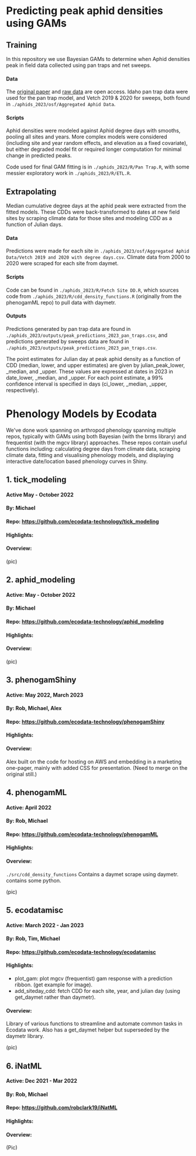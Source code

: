 # Predicting peak aphid densities using GAMs

## Training
In this repository we use Bayesian GAMs to determine when Aphid densities peak in field data collected using pan traps and net sweeps.

#### Data
The [original paper](https://resjournals.onlinelibrary.wiley.com/doi/full/10.1111/afe.12564) and [raw data](https://osf.io/j5vwy/) are open access. Idaho pan trap data were used for the pan trap model, and Vetch 2019 & 2020 for sweeps, both found in `./aphids_2023/osf/Aggregated Aphid Data`.

#### Scripts
Aphid densities were modeled against Aphid degree days with smooths, pooling all sites and years. More complex models were considered (including site and year random effects, and elevation as a fixed covariate), but either degraded model fit or required longer computation for minimal change in predicted peaks.

Code used for final GAM fitting is in `./aphids_2023/R/Pan Trap.R`, with some messier exploratory work in `./aphids_2023/R/ETL.R`.

## Extrapolating
Median cumulative degree days at the aphid peak were extracted from the fitted models. These CDDs were back-transformed to dates at new field sites by scraping climate data for those sites and modeling CDD as a function of Julian days.

#### Data
Predictions were made for each site in `./aphids_2023/osf/Aggregated Aphid Data/Vetch 2019 and 2020 with degree days.csv`. Climate data from 2000 to 2020 were scraped for each site from daymet.

#### Scripts
Code can be found in `./aphids_2023/R/Fetch Site DD.R`, which sources code from `./aphids_2023/R/cdd_density_functions.R` (originally from the phenogamML repo) to pull data with daymetr.

#### Outputs
Predictions generated by pan trap data are found in `./aphids_2023/outputs/peak_predictions_2023_pan_traps.csv`, and predictions generated by sweeps data are found in `./aphids_2023/outputs/peak_predictions_2023_pan_traps.csv`.

The point estimates for Julian day at peak aphid density as a function of CDD (median, lower, and upper estimates) are given by julian_peak_lower, _median, and _upper. These values are expressed at dates in 2023 in date_lower, _median, and _upper. For each point estimate, a 99% confidence interval is specified in days (ci_lower, _median, _upper, respectively).

# Phenology Models by Ecodata
We've done work spanning on arthropod phenology spanning multiple repos, typically with GAMs using both Bayesian (with the brms library) and frequentist (with the mgcv library) approaches. These repos contain useful functions including: calculating degree days from climate data, scraping climate data, fitting and visualising phenology models, and displaying interactive date/location based phenology curves in Shiny.

## 1. tick_modeling
#### Active May - October 2022
#### By: Michael
#### Repo: https://github.com/ecodata-technology/tick_modeling
#### Highlights:
#### Overview: 

(pic)

## 2. aphid_modeling
#### Active: May - October 2022
#### By: Michael
#### Repo: https://github.com/ecodata-technology/aphid_modeling
#### Highlights:
#### Overview: 
(pic)

## 3. phenogamShiny
#### Active: May 2022, March 2023
#### By: Rob, Michael, Alex
#### Repo: https://github.com/ecodata-technology/phenogamShiny
#### Highlights:
#### Overview: 
Alex built on the code for hosting on AWS and embedding in a marketing one-pager, mainly with added CSS for presentation. (Need to merge on the original still.)

## 4. phenogamML
#### Active: April 2022
#### By: Rob, Michael
#### Repo: https://github.com/ecodata-technology/phenogamML
#### Highlights:
#### Overview: 
`./src/cdd_density_functions`
Contains a daymet scrape using daymetr.
contains some python.

(pic)

## 5. ecodatamisc
#### Active: March 2022 - Jan 2023
#### By: Rob, Tim, Michael
#### Repo: https://github.com/ecodata-technology/ecodatamisc
#### Highlights: 
- plot_gam: plot mgcv (frequentist) gam response with a prediction ribbon. (get example for image).
- add_siteday_cdd: fetch CDD for each site, year, and julian day (using get_daymet rather than daymetr).

#### Overview: 
Library of various functions to streamline and automate common tasks in Ecodata work. Also has a get_daymet helper but superseded by the daymetr library.

(pic)

## 6. iNatML
#### Active: Dec 2021 - Mar 2022
#### By: Rob, Michael
#### Repo: https://github.com/robclark19/iNatML
#### Highlights:
#### Overview: 
(Pic)
